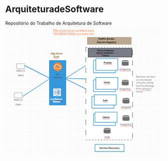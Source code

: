 # ArquiteturadeSoftware
Repositório do Trabalho de Arquitetura de Software 
![alt text](https://raw.githubusercontent.com/mensonones/ArquiteturadeSoftware/master/Arrq.png)
